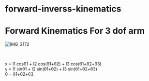 # forward-inverss-kinematics
# Forward Kinematics For 3 dof arm
![IMG_2172](https://github.com/user-attachments/assets/d53d9e08-8f5b-4e4e-baf8-98d6ed901f07)

<br><br>
x = l1 cosθ1 + l2 cos(θ1+θ2) + l3 cos(θ1+θ2+θ3) <br>
y = l1 sinθ1 + l2 sin(θ1+θ2) + l3 sin(θ1+θ2+θ3) <br>
θ = θ1+θ2+θ3 <br>
<br> <br> <br>
